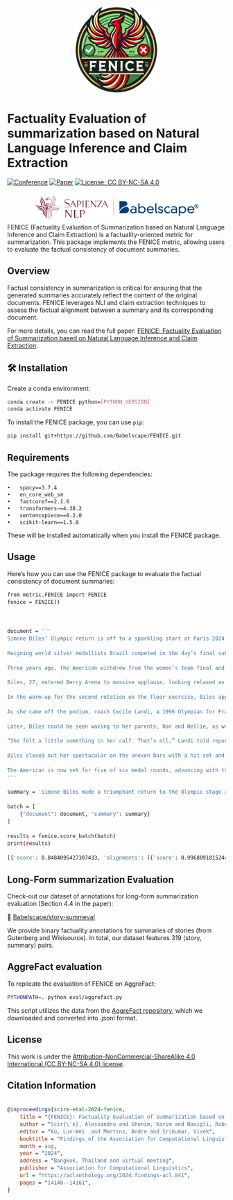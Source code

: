 
<div align="center">
  <img src="https://github.com/Babelscape/FENICE/blob/master/new_logo.png" height="200", width="200">
</div>

# Factuality Evaluation of summarization based on Natural Language Inference and Claim Extraction

[![Conference](https://img.shields.io/badge/ACL-2024-4b44ce
)](https://2024.aclweb.org/)
[![Paper](http://img.shields.io/badge/paper-ACL--anthology-B31B1B.svg)](https://2024.aclweb.org/program/finding_papers/)
[![License: CC BY-NC-SA 4.0](https://img.shields.io/badge/License-CC%20BY--NC--SA%204.0-lightgrey.svg)](https://creativecommons.org/licenses/by-nc-sa/4.0/)

<div align='center'>
  <img src="https://github.com/Babelscape/FENICE/blob/master/Sapienza_Babelscape.png" height="70">
</div>
FENICE (Factuality Evaluation of Summarization based on Natural Language Inference and Claim Extraction) is a factuality-oriented metric for summarization. 
This package implements the FENICE metric, allowing users to evaluate the factual consistency of document summaries.

## Overview

Factual consistency in summarization is critical for ensuring that the generated summaries accurately reflect the content of the original documents. 
FENICE leverages NLI and claim extraction techniques to assess the factual alignment between a summary and its corresponding document.

For more details, you can read the full paper: [FENICE: Factuality Evaluation of Summarization based on Natural Language Inference and Claim Extraction](https://arxiv.org/abs/2403.02270).

## 🛠️ Installation

Create a conda environment:
```sh
conda create -n FENICE python=[PYTHON_VERSION]
conda activate FENICE
```

To install the FENICE package, you can use `pip`:

```sh
pip install git+https://github.com/Babelscape/FENICE.git
```

## Requirements

The package requires the following dependencies:

	•	spacy==3.7.4
	•	en_core_web_sm
	•	fastcoref==2.1.6
	•	transformers~=4.38.2
	•	sentencepiece==0.2.0
	•	scikit-learn==1.5.0

These will be installed automatically when you install the FENICE package.

## Usage

Here’s how you can use the FENICE package to evaluate the factual consistency of document summaries:

```sh
from metric.FENICE import FENICE
fenice = FENICE()



document = '''
Simone Biles’ Olympic return is off to a sparkling start at Paris 2024 as the Americans competed in women’s qualifying Sunday (28 July). The U.S. is well in front with a total team score of 172.296, followed by Italy some 5.435 points back at 166.861. The People’s Republic of China is third with a 166.628.

Reigning world silver medallists Brazil competed in the day’s final subdivision and sit fourth (166.499). In the all-around, Biles, the 2016 gold medallist, scored 59.566 ahead of 2022 world all-around champion Rebeca Andrade (57.700). Reigning champ Suni Lee was third, posting a 56.132. Jordan Chiles earned the fourth highest score at 56.065 but won’t advance to Thursday’s (1 August) all-around final due to two-per-country restrictions. Algeria’s Kaylia Nemour rounds out the top five.

Three years ago, the American withdrew from the women’s team final and four subsequent individual finals at Tokyo 2020 to prioritize her mental health as she dealt with the ‘twisties.’ That seemed like a distant memory Sunday.

Biles, 27, entered Bercy Arena to massive applause, looking relaxed as she smiled and waved to the audience. She looked even more relaxed on the balance beam where in the span of some 79 seconds, she put on a clinic, executing a near flawless routine that included a two layout stepout series and a full-twisting double back dismount. Biles earned a 14.733 for the routine.

In the warm-up for the second rotation on the floor exercise, Biles appeared to tweek her left ankle on her Biles I (double layout half out). When she took to the mat for her competitive routine, her ankle was heavily taped. She delivered a solid, if not bouncy, routine on the event for a 14.666.

As she came off the podium, coach Cecile Landi, a 1996 Olympian for France, asked if she was OK. Biles confirmed she was. But the uncertainty continued through the vault warm-up where at one point she crawled nearly two-thirds of the way back to the starting position before hopping on her right leg.

Later, Biles could be seen waving to her parents, Ron and Nellie, as well as sharing a laugh and several smiles with Landi. When it came time for competition, there was no hint of an issue as she boomed her trademark Yurchenko double pike to the rafters, needing several steps backward to control it. She earned a massive 15.800.

“She felt a little something in her calf. That’s all,” Landi told reporters afterward, adding that Biles was not thinking of leaving the competition. “Never in her mind.” The injury, Landi explained, had popped up a few weeks ago but had subsided in the training leading to Paris. “It felt better at the end [of competition today],” she said later. “On bars, it started to feel better.”

Biles closed out her spectacular on the uneven bars with a hit set and a 14.433, the relief pouring out through her megawatt smile. She embraced coach Laurent Landi before stopping near a scoreboard to soak in the moment. The crowd roared, acknowledging her spectacular return. Before leaving the podium, she blew kisses and waved to her adoring fans.

The American is now set for five of six medal rounds, advancing with the team, in the all-around, and on the vault, beam and floor exercise. “It was pretty amazing. 59.5, and four-for-four. Not perfect,” Landi assessed her pupil’s performance. “She still can improve even.”
'''

summary = 'Simone Biles made a triumphant return to the Olympic stage at the Paris 2024 Games, competing in the women’s gymnastics qualifications. Overcoming a previous struggle with the “twisties” that led to her withdrawal from events at the Tokyo 2020 Olympics, Biles dazzled with strong performances on all apparatus, helping the U.S. team secure a commanding lead in the qualifications. Her routines, including a near-flawless balance beam performance and a powerful Yurchenko double pike vault, showcased her resilience and skill, drawing enthusiastic support from a star-studded audience'

batch = [
    {"document": document, "summary": summary}
]

results = fenice.score_batch(batch)
print(results)

[{'score': 0.8484095427307433, 'alignments': [{'score': 0.9968091815244406, 'summary_claim': 'Simone Biles made a triumphant return to the Olympic stage at the Paris 2024 Games.', 'source_passage': '\n        Simone Biles’ Olympic return is off to a sparkling start at Paris 2024 as the Americans competed in women’s qualifying Sunday (28 July). The U.S. is well in front with a total team score of 172.296, followed by Italy some 5.435 points back at 166.861. The People’s Republic of China is third with a 166.628.\n    \n         Reigning world silver medallists Brazil competed in the day’s final subdivision and sit fourth (166.499). In the all-around, Biles, the 2016 gold medallist, scored 59.566 ahead of 2022 world all-around champion Rebeca Andrade (57.700).'}, {'score': 0.9985068442765623, 'summary_claim': 'Biles competed in the women’s gymnastics qualifications.', 'source_passage': '\n        Simone Biles’ Olympic return is off to a sparkling start at Paris 2024 as the Americans competed in women’s qualifying Sunday (28 July). The U.S. is well in front with a total team score of 172.296, followed by Italy some 5.435 points back at 166.861. The People’s Republic of China is third with a 166.628.\n    \n         Reigning world silver medallists Brazil competed in the day’s final subdivision and sit fourth (166.499). In the all-around, Biles, the 2016 gold medallist, scored 59.566 ahead of 2022 world all-around champion Rebeca Andrade (57.700).'}, {'score': 0.9983009036513977, 'summary_claim': "Biles overcame a previous struggle with the 'twisties' that led to her withdrawal from events at the Tokyo 2020 Olympics.", 'source_passage': 'Three years ago, the American withdrew from the women’s team final and four subsequent individual finals at Tokyo 2020 to prioritize her mental health as she dealt with the ‘twisties.’ That seemed like a distant memory Sunday.\n    \n         Biles, 27, entered Bercy Arena to massive applause, looking relaxed as she smiled and waved to the audience. She looked even more relaxed on the balance beam where in the span of some 79 seconds, she put on a clinic, executing a near flawless routine that included a two layout stepout series and a full-twisting double back dismount. Biles earned a 14.733 for the routine.\n    \n        '}, {'score': 0.9821975510567427, 'summary_claim': 'Biles dazzled with strong performances on all apparatus.', 'source_passage': 'DOCUMENT'}, {'score': 0.9991946243681014, 'summary_claim': 'The U.S. team secured a commanding lead in the qualifications.', 'source_passage': '\n        Simone Biles’ Olympic return is off to a sparkling start at Paris 2024 as the Americans competed in women’s qualifying Sunday (28 July). The U.S. is well in front with a total team score of 172.296, followed by Italy some 5.435 points back at 166.861. The People’s Republic of China is third with a 166.628.\n    \n         Reigning world silver medallists Brazil competed in the day’s final subdivision and sit fourth (166.499). In the all-around, Biles, the 2016 gold medallist, scored 59.566 ahead of 2022 world all-around champion Rebeca Andrade (57.700).'}, {'score': 0.9942512132693082, 'summary_claim': 'Her routines showcased her resilience and skill.', 'source_passage': 'DOCUMENT'}, {'score': -0.03039351903134957, 'summary_claim': 'Her routines drew enthusiastic support from a star-studded audience.', 'source_passage': 'Three years ago, the American withdrew from the women’s team final and four subsequent individual finals at Tokyo 2020 to prioritize her mental health as she dealt with the ‘twisties.’'}]}]

```
<!-- ## Claim Extraction
[🤗 Hugging Face](https://huggingface.co/Babelscape/t5-base-summarization-claim-extractor) -->

## Long-Form summarization Evaluation
Check-out our dataset of annotations for long-form summarization evaluation (Section 4.4 in the paper):

🤗 [Babelscape/story-summeval](https://huggingface.co/datasets/Babelscape/story-summeval)

We provide binary factuality annotations for summaries of stories (from Gutenberg and Wikisource).
In total, our dataset features 319 (story, summary) pairs.



## AggreFact evaluation

To replicate the evaluation of FENICE on AggreFact:
```sh
PYTHONPATH=. python eval/aggrefact.py
```
This script utilizes the data from the [AggreFact repository](https://github.com/Liyan06/AggreFact/tree/main/data), which we downloaded and converted into .jsonl format. 


## License
This work is under the [Attribution-NonCommercial-ShareAlike 4.0 International (CC BY-NC-SA 4.0) license](https://creativecommons.org/licenses/by-nc-sa/4.0/).
## Citation Information


```bibtex

@inproceedings{scire-etal-2024-fenice,
    title = "{FENICE}: Factuality Evaluation of summarization based on Natural language Inference and Claim Extraction",
    author = "Scir{\`e}, Alessandro and Ghonim, Karim and Navigli, Roberto",
    editor = "Ku, Lun-Wei  and Martins, Andre and Srikumar, Vivek",
    booktitle = "Findings of the Association for Computational Linguistics ACL 2024",
    month = aug,
    year = "2024",
    address = "Bangkok, Thailand and virtual meeting",
    publisher = "Association for Computational Linguistics",
    url = "https://aclanthology.org/2024.findings-acl.841",
    pages = "14148--14161",
}
```
